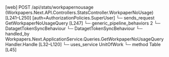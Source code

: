 [web] POST /api/stats/workpapernousage  (Workpapers.Next.API.Controllers.StatsController.WorkpaperNoUsage)  [L241–L250] [auth=AuthorizationPolicies.SuperUser]
  └─ sends_request GetWorkpaperNoUsageQuery [L247]
    └─ generic_pipeline_behaviors 2
      └─ DatagetTokenSyncBehaviour
      └─ DatagetTokenSyncBehaviour
    └─ handled_by Workpapers.Next.ApplicationService.Queries.GetWorkpaperNoUsageQueryHandler.Handle [L32–L120]
      └─ uses_service UnitOfWork
        └─ method Table [L45]

